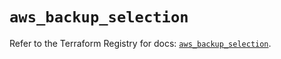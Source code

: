 # `aws_backup_selection`

Refer to the Terraform Registry for docs: [`aws_backup_selection`](https://registry.terraform.io/providers/hashicorp/aws/5.84.0/docs/resources/backup_selection).
